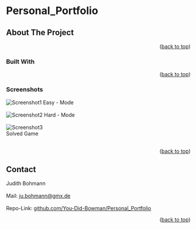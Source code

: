 # Personal_Portfolio

## About The Project


<p align="right">(<a href="#readme-top">back to top</a>)</p>


### Built With

<p align="right">(<a href="#readme-top">back to top</a>)</p>

### Screenshots
![Screenshot1](/assets/Screenshot_RGB_EASY.png) 
Easy - Mode
<br>
<br>
![Screenshot2](/assets/Screenshot_RGB_HARD.png) 
Hard - Mode
<br>
<br>
![Screenshot3](/assets/Screenshot_RGB_finished.png) 
<br>
Solved Game
<br>
<br>


<p align="right">(<a href="#readme-top">back to top</a>)</p>

<!-- ROADMAP -->
<!-- ## Roadmap


<p align="right">(<a href="#readme-top">back to top</a>)</p>
-->


<!-- CONTACT -->
## Contact

Judith Bohmann
<br><br>
Mail: ju.bohmann@gmx.de
<br><br>
Repo-Link: <a href="https://github.com/You-Did-Bowman/Personal_Portfolio">github.com/You-Did-Bowman/Personal_Portfolio</a>

<p align="right">(<a href="#readme-top">back to top</a>)</p>
